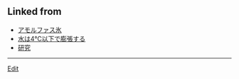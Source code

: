 ## Linked from

* [アモルファス氷](アモルファス氷.md)
* [水は4℃以下で膨張する](水は4℃以下で膨張する.md)
* [研究](研究.md)


----
[Edit](https://github.com/vitroid/vitroid.github.io/blob/master/MD/計算機シミュレーション.md)

